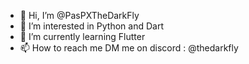 - 👋 Hi, I’m @PasPXTheDarkFly
- 👀 I’m interested in Python and Dart
- 🌱 I’m currently learning Flutter
- 📫 How to reach me DM me on discord : @thedarkfly

<!---
PasPXTheDarkFly/PasPXTheDarkFly is a ✨ special ✨ repository because its `README.md` (this file) appears on your GitHub profile.
You can click the Preview link to take a look at your changes.
--->
